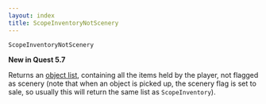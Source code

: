 ```yaml
---
layout: index
title: ScopeInventoryNotScenery
---
```


    ScopeInventoryNotScenery

**New in Quest 5.7**    

Returns an [object list](../types/objectlist.html), containing all the items held by the player, not flagged as scenery (note that when an object is picked up, the scenery flag is set to sale, so usually this will return the same list as `ScopeInventory`).